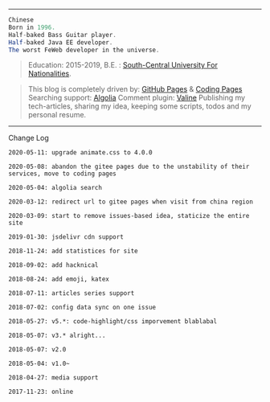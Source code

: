------
``` java
Chinese
Born in 1996. 
Half-baked Bass Guitar player. 
Half-baked Java EE developer. 
The worst FeWeb developer in the universe. 
```

> Education:
> 2015-2019, B.E. : [South-Central University For Nationalities](http://www.scuec.edu.cn/s/1/t/560/main.htm).  

> This blog is completely driven by: [GitHub Pages](https://pages.github.com/) & [Coding Pages](https://help.coding.net/docs/cd/static-website.html)
> Searching support: [Algolia](https://www.algolia.com/)
> Comment plugin: [Valine](https://valine.js.org/)
> Publishing my tech-articles, sharing my idea, keeping some scripts, todos and my personal resume.

------

Change Log

``` console
2020-05-11: upgrade animate.css to 4.0.0 

2020-05-08: abandon the gitee pages due to the unstability of their services, move to coding pages

2020-05-04: algolia search

2020-03-12: redirect url to gitee pages when visit from china region

2020-03-09: start to remove issues-based idea, staticize the entire site

2019-01-30: jsdelivr cdn support

2018-11-24: add statistices for site

2018-09-02: add hacknical

2018-08-24: add emoji, katex

2018-07-11: articles series support

2018-07-02: config data sync on one issue

2018-05-27: v5.*: code-highlight/css imporvement blablabal

2018-05-07: v3.* alright...

2018-05-07: v2.0

2018-05-04: v1.0~

2018-04-27: media support

2017-11-23: online
```

